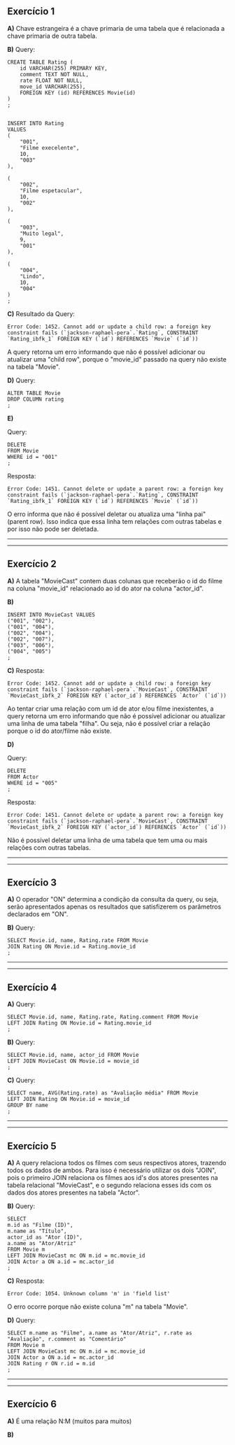 ## Exercício 1
**A)** Chave estrangeira é a chave primaria de uma tabela que é relacionada a chave primaria de outra tabela.

**B)** Query:
```
CREATE TABLE Rating (
	id VARCHAR(255) PRIMARY KEY,
    comment TEXT NOT NULL,
    rate FLOAT NOT NULL,
    move_id VARCHAR(255),
    FOREIGN KEY (id) REFERENCES Movie(id)
)
;


INSERT INTO Rating
VALUES
(
	"001",
    "Filme execelente",
    10,
    "003"
),

(
	"002",
    "Filme espetacular",
    10,
    "002"
),

(
	"003",
    "Muito legal",
    9,
    "001"
),

(
	"004",
    "Lindo",
    10,
    "004"
)
;
```

**C)** Resultado da Query:
```
Error Code: 1452. Cannot add or update a child row: a foreign key constraint fails (`jackson-raphael-pera`.`Rating`, CONSTRAINT `Rating_ibfk_1` FOREIGN KEY (`id`) REFERENCES `Movie` (`id`))
```
A query retorna um erro informando que não é possível adicionar ou atualizar uma "child row", porque o "movie_id" passado na query não existe na tabela "Movie".

**D)** Query:
```
ALTER TABLE Movie
DROP COLUMN rating
;
```

**E)**

Query:
```
DELETE
FROM Movie
WHERE id = "001"
;
```

Resposta:
```
Error Code: 1451. Cannot delete or update a parent row: a foreign key constraint fails (`jackson-raphael-pera`.`Rating`, CONSTRAINT `Rating_ibfk_1` FOREIGN KEY (`id`) REFERENCES `Movie` (`id`))

```
O erro informa que não é possível deletar ou atualiza uma "linha pai" (parent row).
Isso indica que essa linha tem relações com outras tabelas e por isso não pode ser deletada.


---------------
---------------

## Exercício 2

**A)**
A tabela "MovieCast" contem duas colunas que receberão o id do filme na coluna "movie_id" relacionado ao id do ator na coluna "actor_id".

**B)**
```
INSERT INTO MovieCast VALUES
("001", "002"),
("001", "004"),
("002", "004"),
("002", "007"),
("003", "006"),
("004", "005")
;
```

**C)**
Resposta:
```
Error Code: 1452. Cannot add or update a child row: a foreign key constraint fails (`jackson-raphael-pera`.`MovieCast`, CONSTRAINT `MovieCast_ibfk_2` FOREIGN KEY (`actor_id`) REFERENCES `Actor` (`id`))
```

Ao tentar criar uma relação com um id de ator e/ou filme inexistentes, a query retorna um erro informando que não é possível adicionar ou atualizar uma linha de uma tabela "filha".
Ou seja, não é possível criar a relação porque o id do ator/filme não existe.

**D)**

Query:
```
DELETE
FROM Actor
WHERE id = "005"
;
```

Resposta:
```
Error Code: 1451. Cannot delete or update a parent row: a foreign key constraint fails (`jackson-raphael-pera`.`MovieCast`, CONSTRAINT `MovieCast_ibfk_2` FOREIGN KEY (`actor_id`) REFERENCES `Actor` (`id`))
```
Não é possível deletar uma linha de uma tabela que tem uma ou mais relações com outras tabelas.

------
------

## Exercício 3

**A)** O operador "ON" determina a condição da consulta da query, ou seja, serão apresentados apenas os resultados que satisfizerem os parâmetros declarados em "ON".

**B)** Query:
```
SELECT Movie.id, name, Rating.rate FROM Movie
JOIN Rating ON Movie.id = Rating.movie_id
;
```

------
------

## Exercício 4

**A)** Query:
```
SELECT Movie.id, name, Rating.rate, Rating.comment FROM Movie
LEFT JOIN Rating ON Movie.id = Rating.movie_id
;
```

**B)** Query:
```
SELECT Movie.id, name, actor_id FROM Movie
LEFT JOIN MovieCast ON Movie.id = movie_id
;
```

**C)** Query:
```
SELECT name, AVG(Rating.rate) as "Avaliação média" FROM Movie
LEFT JOIN Rating ON Movie.id = movie_id
GROUP BY name
;
```

------
------

## Exercício 5

**A)**
A query relaciona todos os filmes com seus respectivos atores, trazendo todos os dados de ambos.
Para isso é necessário utilizar os dois "JOIN", pois o primeiro JOIN relaciona os filmes aos id's dos atores presentes na tabela relacional "MovieCast", e o segundo relaciona esses ids com os dados dos atores presentes na tabela "Actor".

**B)**
Query:
```
SELECT
m.id as "Filme (ID)",
m.name as "Título",
actor_id as "Ator (ID)",
a.name as "Ator/Atriz"
FROM Movie m
LEFT JOIN MovieCast mc ON m.id = mc.movie_id
JOIN Actor a ON a.id = mc.actor_id
;
```

**C)**
Resposta:
```
Error Code: 1054. Unknown column 'm' in 'field list'
```
O erro ocorre porque não existe coluna "m" na tabela "Movie".

**D)**
Query:
```
SELECT m.name as "Filme", a.name as "Ator/Atriz", r.rate as "Avaliação", r.comment as "Comentário"
FROM Movie m
LEFT JOIN MovieCast mc ON m.id = mc.movie_id
JOIN Actor a ON a.id = mc.actor_id
JOIN Rating r ON r.id = m.id
;
```


------
------

## Exercício 6

**A)**
É uma relação N:M (muitos para muitos)

**B)**
```

```


